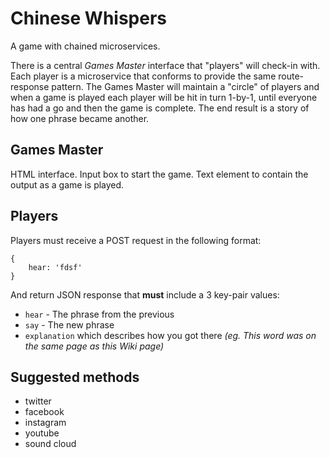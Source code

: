 # Chinese Whispers

A game with chained microservices. 

There is a central _Games Master_ interface that "players" will check-in with. Each player is a microservice that conforms to provide the same route-response pattern. The Games Master will maintain a "circle" of players and when a game is played each player will be hit in turn 1-by-1, until everyone has had a go and then the game is complete. The end result is a story of how one phrase became another. 

## Games Master

HTML interface. Input box to start the game. Text element to contain the output as a game is played. 

## Players

Players must receive a POST request in the following format:
```
{
    hear: 'fdsf'
}
```

And return JSON response that **must** include a 3 key-pair values:
 - `hear` - The phrase from the previous
 - `say` - The new phrase
 - `explanation` which describes how you got there _(eg. This word was on the same page as this Wiki page)_



## Suggested methods
 - twitter
 - facebook
 - instagram 
 - youtube
 - sound cloud

